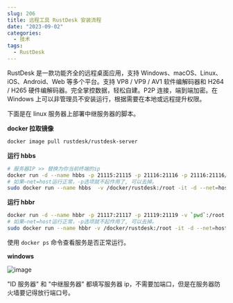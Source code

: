 ```yaml
---
slug: 206
title: 远程工具 RustDesk 安装流程
date: "2023-09-02"
categories: 
  - 技术
tags:
  - RustDesk
---
```


RustDesk 是一款功能齐全的远程桌面应用，支持 Windows、macOS、Linux、iOS、Android、Web 等多个平台。支持 VP8 / VP9 / AV1 软件编解码器和 H264 / H265 硬件编解码器。完全掌控数据，轻松自建。P2P 连接，端到端加密。在 Windows 上可以非管理员不安装运行，根据需要在本地或远程提升权限。

下面是在 linux 服务器上部署中继服务器的脚本。

**docker 拉取镜像**

```bash
docker image pull rustdesk/rustdesk-server
```

**运行 hbbs**

```bash
# 服务器IP >> 替换为你当前终端的ip
docker run -d --name hbbs -p 21115:21115 -p 21116:21116 -p 21116:21116/udp -p 21118:21118 -v `pwd`:/root -it --net=host --rm rustdesk/rustdesk-server hbbs -r 服务器IP
# 如果–net=host运行正常，-p选项就不起作用了, 可以去掉。
sudo docker run --name hbbs  -v /docker/rustdesk:/root -it -d --net=host --restart=always rustdesk/rustdesk-server hbbs -r 服务器IP
```

**运行 hbbr**

```bash
docker run -d --name hbbr -p 21117:21117 -p 21119:21119 -v `pwd`:/root -it --net=host --rm rustdesk/rustdesk-server hbbr
# 如果–net=host运行正常，-p选项就不起作用了, 可以去掉。
sudo docker run --name hbbr -v /docker/rustdesk:/root -it -d --net=host --restart=always rustdesk/rustdesk-server hbbr
```

使用 `docker ps` 命令查看服务是否正常运行。

**windows**

![image](https://imgurl.zishu.me/images/old/image.5tsp4rfbz8k0.jpg)

"ID 服务器" 和 "中继服务器" 都填写服务器 ip，不需要加端口，但是在服务器防火墙要记得放行端口号。